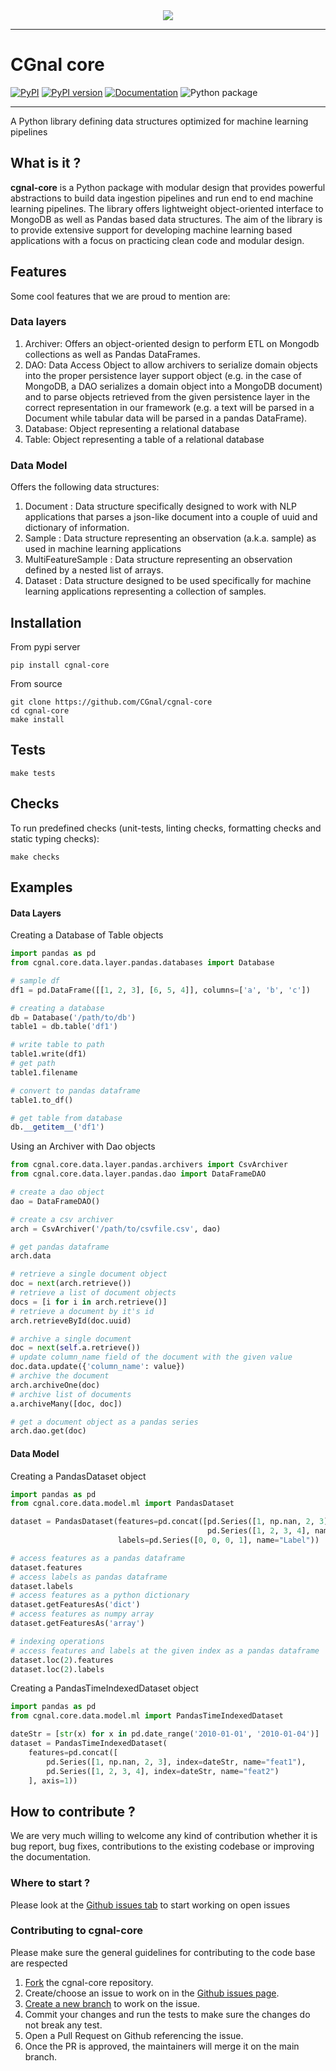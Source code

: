 
<div align="center">
  <img src="https://cgnal.com/wp-content/uploads/2016/05/Gnal_logo.png"><br>
</div>

-----------------

CGnal core
====

[![PyPI](https://img.shields.io/pypi/v/cgnal-core.svg)](https://pypi.python.org/pypi/cgnal-core)
[![PyPI version](https://img.shields.io/pypi/pyversions/cgnal-core.svg)](https://pypi.python.org/pypi/cgnal-core)
[![Documentation](https://img.shields.io/badge/docs-latest-brightgreen.svg)](https://cgnal.github.io/cgnal-core/)
![Python package](https://github.com/CGnal/cgnal-core/workflows/CI%20-%20Build%20and%20Test/badge.svg)

--------------------------------------------------------------------------------


A Python library defining data structures optimized for machine learning pipelines 


## What is it ?
**cgnal-core** is a Python package with modular design that provides powerful abstractions to build data 
ingestion pipelines and run end to end machine learning pipelines. 
The library offers lightweight object-oriented interface to MongoDB as well as Pandas based data structures. 
The aim of the library is to provide extensive support for developing machine learning based applications 
with a focus on practicing clean code and modular design. 

## Features
Some cool features that we are proud to mention are: 

### Data layers 
1. Archiver: Offers an object-oriented design to perform ETL on Mongodb collections as well as Pandas DataFrames.
2. DAO: Data Access Object to allow archivers to serialize domain objects into the proper persistence layer support 
object (e.g. in the case of MongoDB, a DAO serializes a domain object into a MongoDB document) and to parse objects
retrieved from the given persistence layer in the correct representation in our framework (e.g. a text will be parsed in 
a Document while tabular data will be parsed in a pandas DataFrame).
3. Database: Object representing a relational database
4. Table: Object representing a table of a relational database

### Data Model
Offers the following data structures: 
1. Document : Data structure specifically designed to work with NLP applications that parses a json-like document 
into a couple of uuid and dictionary of information.
2. Sample : Data structure representing an observation (a.k.a. sample) as used in machine learning applications
3. MultiFeatureSample : Data structure representing an observation defined by a nested list of arrays.
4. Dataset : Data structure designed to be used specifically for machine learning applications representing a collection 
of samples.

## Installation
From pypi server
```
pip install cgnal-core
```

From source
```
git clone https://github.com/CGnal/cgnal-core
cd cgnal-core
make install
```

## Tests 
```
make tests
```

## Checks 
To run predefined checks (unit-tests, linting checks, formatting checks and static typing checks):
```
make checks
```

## Examples 

#### Data Layers
Creating a Database of Table objects

```python
import pandas as pd
from cgnal.core.data.layer.pandas.databases import Database

# sample df
df1 = pd.DataFrame([[1, 2, 3], [6, 5, 4]], columns=['a', 'b', 'c'])

# creating a database 
db = Database('/path/to/db')
table1 = db.table('df1')

# write table to path
table1.write(df1)
# get path  
table1.filename

# convert to pandas dataframe 
table1.to_df()

# get table from database 
db.__getitem__('df1')
```

Using an Archiver with Dao objects

```python
from cgnal.core.data.layer.pandas.archivers import CsvArchiver
from cgnal.core.data.layer.pandas.dao import DataFrameDAO

# create a dao object 
dao = DataFrameDAO()

# create a csv archiver 
arch = CsvArchiver('/path/to/csvfile.csv', dao)

# get pandas dataframe 
arch.data

# retrieve a single document object 
doc = next(arch.retrieve())
# retrieve a list of document objects 
docs = [i for i in arch.retrieve()]
# retrieve a document by it's id 
arch.retrieveById(doc.uuid)

# archive a single document 
doc = next(self.a.retrieve())
# update column_name field of the document with the given value
doc.data.update({'column_name': value})
# archive the document 
arch.archiveOne(doc)
# archive list of documents
a.archiveMany([doc, doc])

# get a document object as a pandas series 
arch.dao.get(doc)
```
#### Data Model

Creating a PandasDataset object

```python
import pandas as pd
from cgnal.core.data.model.ml import PandasDataset

dataset = PandasDataset(features=pd.concat([pd.Series([1, np.nan, 2, 3], name="feat1"),
                                            pd.Series([1, 2, 3, 4], name="feat2")], axis=1),
                        labels=pd.Series([0, 0, 0, 1], name="Label"))

# access features as a pandas dataframe 
dataset.features
# access labels as pandas dataframe 
dataset.labels
# access features as a python dictionary 
dataset.getFeaturesAs('dict')
# access features as numpy array 
dataset.getFeaturesAs('array')

# indexing operations 
# access features and labels at the given index as a pandas dataframe  
dataset.loc(2).features
dataset.loc(2).labels
```

Creating a PandasTimeIndexedDataset object

```python
import pandas as pd
from cgnal.core.data.model.ml import PandasTimeIndexedDataset

dateStr = [str(x) for x in pd.date_range('2010-01-01', '2010-01-04')]
dataset = PandasTimeIndexedDataset(
    features=pd.concat([
        pd.Series([1, np.nan, 2, 3], index=dateStr, name="feat1"),
        pd.Series([1, 2, 3, 4], index=dateStr, name="feat2")
    ], axis=1))
```

## How to contribute ? 

We are very much willing to welcome any kind of contribution whether it is bug report, bug fixes, contributions to the 
existing codebase or improving the documentation. 

### Where to start ? 
Please look at the [Github issues tab](https://github.com/CGnal/cgnal-core/issues) to start working on open 
issues 

### Contributing to cgnal-core 
Please make sure the general guidelines for contributing to the code base are respected
1. [Fork](https://docs.github.com/en/get-started/quickstart/contributing-to-projects) the cgnal-core repository. 
2. Create/choose an issue to work on in the [Github issues page](https://github.com/CGnal/cgnal-core/issues). 
3. [Create a new branch](https://docs.github.com/en/get-started/quickstart/github-flow) to work on the issue. 
4. Commit your changes and run the tests to make sure the changes do not break any test. 
5. Open a Pull Request on Github referencing the issue.
6. Once the PR is approved, the maintainers will merge it on the main branch.